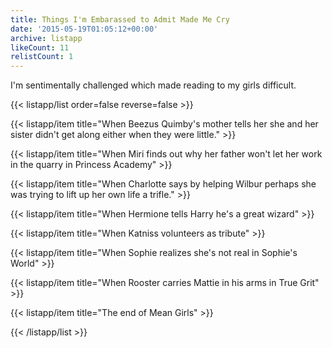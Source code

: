 ```yaml
---
title: Things I'm Embarassed to Admit Made Me Cry
date: '2015-05-19T01:05:12+00:00'
archive: listapp
likeCount: 11
relistCount: 1
---
```


I'm sentimentally challenged which made reading to my girls difficult.

<!--more-->

{{< listapp/list order=false reverse=false >}}

   {{< listapp/item title="When Beezus Quimby's mother tells her she and her sister didn't get along either when they were little." >}}

   {{< listapp/item title="When Miri finds out why her father won't let her work in the quarry in Princess Academy" >}}

   {{< listapp/item title="When Charlotte says by helping Wilbur perhaps she was trying to lift up her own life a trifle." >}}

   {{< listapp/item title="When Hermione tells Harry he's a great wizard" >}}

   {{< listapp/item title="When Katniss volunteers as tribute" >}}

   {{< listapp/item title="When Sophie realizes she's not real in Sophie's World" >}}

   {{< listapp/item title="When Rooster carries Mattie in his arms in True Grit" >}}

   {{< listapp/item title="The end of Mean Girls" >}}

{{< /listapp/list >}}
